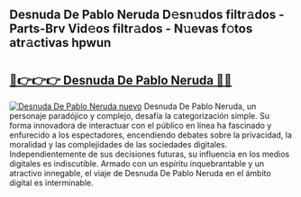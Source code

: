 ## Desnuda De Pablo Neruda D𝚎sn𝚞dos filtr𝚊dos - Parts-Brv Vid𝚎os filtr𝚊dos - N𝚞evas f𝚘tos atr𝚊ctivas hpwun

# <h2><a href="http://mb0ufs.tromn.icu/?c=Desnuda+De+Pablo+Neruda">🔗👉👉👉 Desnuda De Pablo Neruda 🔗🔗</a></h2>

[![Desnuda De Pablo Neruda nuevo](https://i.imgur.com/pEAQMta.gif)](http://mb0ufs.tromn.icu/?c=Desnuda+De+Pablo+Neruda)
Desnuda De Pablo Neruda, un personaje paradójico y complejo, desafía la categorización simple. Su forma innovadora de interactuar con el público en línea ha fascinado y enfurecido a los espectadores, encendiendo debates sobre la privacidad, la moralidad y las complejidades de las sociedades digitales. Independientemente de sus decisiones futuras, su influencia en los medios digitales es indiscutible. Armado con un espíritu inquebrantable y un atractivo innegable, el viaje de Desnuda De Pablo Neruda en el ámbito digital es interminable.
